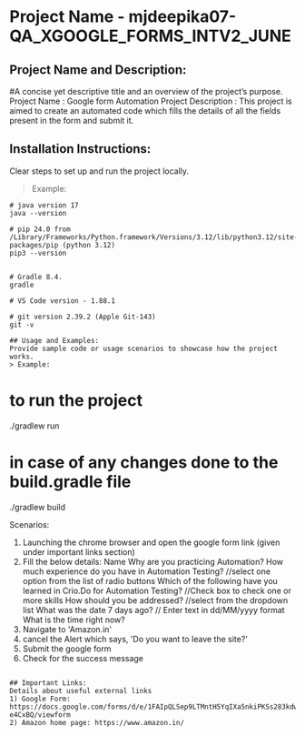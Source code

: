 # Project Name - mjdeepika07-QA_XGOOGLE_FORMS_INTV2_JUNE

## Project Name and Description:
#A concise yet descriptive title and an overview of the project’s purpose.
Project Name : Google form Automation
Project Description : This project is aimed to create an automated code which fills the details of all the fields 
present in the form and submit it.

## Installation Instructions:
Clear steps to set up and run the project locally.
> Example:
```
# java version 17
java --version

# pip 24.0 from /Library/Frameworks/Python.framework/Versions/3.12/lib/python3.12/site-packages/pip (python 3.12)
pip3 --version


# Gradle 8.4.
gradle

# VS Code version - 1.88.1

# git version 2.39.2 (Apple Git-143)
git -v

## Usage and Examples:
Provide sample code or usage scenarios to showcase how the project works.
> Example:
```
# to run the project
./gradlew run

# in case of any changes done to the build.gradle file
./gradlew build

Scenarios:
1) Launching the chrome browser and open the google form link (given under important links section)
2) Fill the below details: 
    Name
    Why are you practicing Automation?
    How much experience do you have in Automation Testing? //select one option from the list of radio buttons
    Which of the following have you learned in Crio.Do for Automation Testing? //Check box to check one or more skills
    How should you be addressed? //select from the dropdown list
    What was the date 7 days ago? // Enter text in dd/MM/yyyy format
    What is the time right now?
3) Navigate to 'Amazon.in' 
4) cancel the Alert which says, 'Do you want to leave the site?'
5) Submit the google form
6) Check for the success message

```

## Important Links:
Details about useful external links
1) Google Form: https://docs.google.com/forms/d/e/1FAIpQLSep9LTMntH5YqIXa5nkiPKSs283kdwitBBhXWyZdAS-e4CxBQ/viewform
2) Amazon home page: https://www.amazon.in/

 
